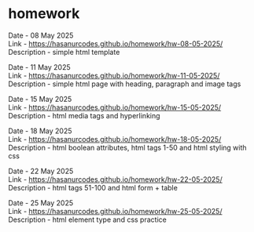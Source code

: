 # homework
Date - 08 May 2025 \
Link - https://hasanurcodes.github.io/homework/hw-08-05-2025/ \
Description - simple html template

Date - 11 May 2025 \
Link - https://hasanurcodes.github.io/homework/hw-11-05-2025/ \
Description - simple html page with heading, paragraph and image tags

Date - 15 May 2025 \
Link - https://hasanurcodes.github.io/homework/hw-15-05-2025/ \
Description - html media tags and hyperlinking

Date - 18 May 2025 \
Link - https://hasanurcodes.github.io/homework/hw-18-05-2025/ \
Description - html boolean attributes, html tags 1-50 and html styling with css

Date - 22 May 2025 \
Link - https://hasanurcodes.github.io/homework/hw-22-05-2025/ \
Description - html tags 51-100 and html form + table

Date - 25 May 2025 \
Link - https://hasanurcodes.github.io/homework/hw-25-05-2025/ \
Description - html element type and css practice
